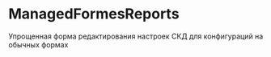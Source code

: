 # ManagedFormesReports
Упрощенная форма редактирования настроек СКД для конфигураций на обычных формах
